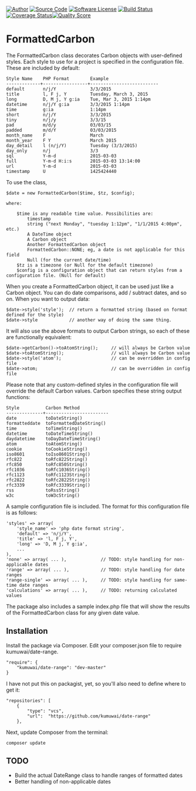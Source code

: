 <a href="mailto://joel@kumuwai.com"><img src="http://img.shields.io/badge/author-joel-blue.svg" alt="Author"></a>
<a href="https://github.com/kumuwai/date-range"><img src="http://img.shields.io/badge/source-kumuwai%2Fdate--range-blue.svg" alt="Source Code"></a>
<a href="LICENSE.md"><img src="https://img.shields.io/badge/license-MIT-brightgreen.svg" alt="Software License"></a>
<a href="https://travis-ci.org/kumuwai/date-range"><img src="https://img.shields.io/travis/kumuwai/date-range/master.svg" alt="Build Status"></a>
<a href='https://coveralls.io/r/kumuwai/date-range'><img src='https://coveralls.io/repos/kumuwai/date-range/badge.svg' alt='Coverage Status' /></a><a href="https://scrutinizer-ci.com/g/kumuwai/date-range"><img src="https://img.shields.io/scrutinizer/g/kumuwai/date-range.svg" alt="Quality Score"></a>


FormattedCarbon
===============
The FormattedCarbon class decorates Carbon objects with user-defined styles. Each style to use for a project is specified in the configuration file. These are included by default:

    Style Name    PHP Format        Example
    -------------+-----------------+--------------------------
    default       n/j/Y             3/3/2015
    title         l, F j, Y         Tuesday, March 3, 2015
    long          D, M j, Y g:ia    Tue, Mar 3, 2015 1:14pm
    datetime      n/j/Y g:ia        3/3/2015 1:14pm
    time          g:ia              1:14pm
    short         n/j/Y             3/3/2015
    tiny          n/j/y             3/3/15
    pad           m/d/y             03/03/15
    padded        m/d/Y             03/03/2015
    month_name    F                 March
    month_year    F Y               March 2015
    day_detail    l (n/j/Y)         Tuesday (3/3/2015)
    day_only      n/j               3/3
    sql           Y-m-d             2015-03-03
    full          Y-m-d H:i:s       2015-03-03 13:14:00
    url           Y-m-d             2015-03-03
    timestamp     U                 1425424440


To use the class,

    $date = new FormattedCarbon($time, $tz, $config);

    where:

        $time is any readable time value. Possibilities are:
            timestamp
            string ("next Monday", "tuesday 1:12pm", "1/1/2015 4:00pm", etc.)
            A DateTime object
            A Carbon object
            Another FormattedCarbon object
            FormattedCarbon::NONE; eg, a date is not applicable for this field
            Null (for the current date/time)
        $tz is a timezone (or Null for the default timezone)
        $config is a configuration object that can return styles from a configuration file. (Null for default)

When you create a FormattedCarbon object, it can be used just like a Carbon object. You can do date comparisons, add / subtract dates, and so on. When you want to output data:

    $date->style('style');  // return a formatted string (based on format defined for the style)
    $date->style            // another way of doing the same thing.

It will also use the above formats to output Carbon strings, so each of these are functionally equivalent:

    $date->getCarbon()->toAtomString();     // will always be Carbon value
    $date->toAtomString();                  // will always be Carbon value
    $date->style('atom');                   // can be overridden in config file
    $date->atom;                            // can be overridden in config file

Please note that any custom-defined styles in the configuration file will override the default Carbon values. Carbon specifies these string output functions:

    Style          Carbon Method
    --------------+------------------------
    date           toDateString()
    formatteddate  toFormattedDateString()
    time           toTimeString()
    datetime       toDateTimeString()
    daydatetime    toDayDateTimeString()
    atom           toAtomString()
    cookie         toCookieString()
    iso8601        toIso8601String()
    rfc822         toRfc822String()
    rfc850         toRfc850String()
    rfc1036        toRfc1036String()
    rfc1123        toRfc1123String()
    rfc2822        toRfc2822String()
    rfc3339        toRfc3339String()
    rss            toRssString()
    w3c            toW3cString()

A sample configuration file is included. The format for this configuration file is as follows:

    'styles' => array(
        'style_name' => 'php date format string',
        'default' => 'n/j/Y',
        'title' => 'l, F j, Y',
        'long' => 'D, M j, Y g:ia',
        ...
    ),
    'none' => array( ... ),             // TODO: style handling for non-applicable dates
    'range' => array( ... ),            // TODO: style handling for date ranges
    'range-single' => array( ... ),     // TODO: style handling for same-time date ranges
    'calculations' => array( ... ),     // TODO: returning calculated values

The package also includes a sample index.php file that will show the results of the FormattedCarbon class for any given date value.


Installation
------------
Install the package via Composer. Edit your composer.json file to require kumuwai/date-range.

    "require": {
        "kumuwai/date-range": "dev-master"
    }

I have not put this on packagist, yet, so you'll also need to define where to get it:

    "repositories": [
        {
            "type": "vcs",
            "url":  "https://github.com/kumuwai/date-range"
        },

Next, update Composer from the terminal:

    composer update


TODO
----
* Build the actual DateRange class to handle ranges of formatted dates
* Better handling of non-applicable dates

